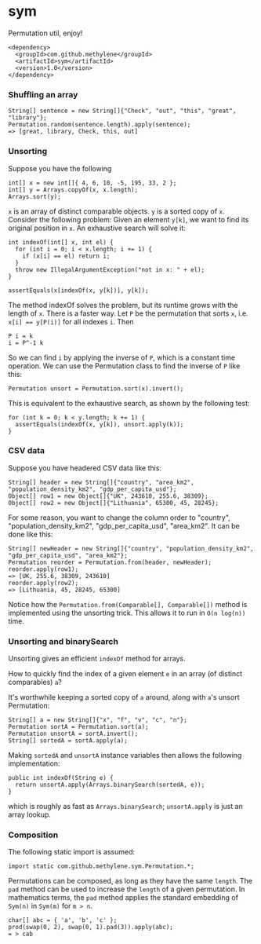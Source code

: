# sym

Permutation util, enjoy!

    <dependency>
      <groupId>com.github.methylene</groupId>
      <artifactId>sym</artifactId>
      <version>1.0</version>
    </dependency>

### Shuffling an array

    String[] sentence = new String[]{"Check", "out", "this", "great", "library"};
    Permutation.random(sentence.length).apply(sentence);
    => [great, library, Check, this, out]

### Unsorting

Suppose you have the following

    int[] x = new int[]{ 4, 6, 10, -5, 195, 33, 2 };
    int[] y = Arrays.copyOf(x, x.length);
    Arrays.sort(y);

`x` is an array of distinct comparable objects.
`y` is a sorted copy of `x`.
Consider the following problem:
Given an element `y[k]`, we want to find its original position in `x`.
An exhaustive search will solve it:

    int indexOf(int[] x, int el) {
      for (int i = 0; i < x.length; i += 1) {
        if (x[i] == el) return i;
      }
      throw new IllegalArgumentException("not in x: " + el);
    }

    assertEquals(x[indexOf(x, y[k])], y[k]);


The method indexOf solves the problem, but its runtime grows with the length of `x`.
There is a faster way.
Let `P` be the permutation that sorts `x`, i.e. `x[i] == y[P(i)]` for all indexes `i`.
Then

    P i = k
    i = P^-1 k

So we can find `i` by applying the inverse of `P`, which is a constant time operation.
We can use the Permutation class to find the inverse of `P` like this:

    Permutation unsort = Permutation.sort(x).invert();

This is equivalent to the exhaustive search, as shown by the following test:

    for (int k = 0; k < y.length; k += 1) {
      assertEquals(indexOf(x, y[k]), unsort.apply(k));
    }

### CSV data

Suppose you have headered CSV data like this:

    String[] header = new String[]{"country", "area_km2", "population_density_km2", "gdp_per_capita_usd"};
    Object[] row1 = new Object[]{"UK", 243610, 255.6, 38309};
    Object[] row2 = new Object[]{"Lithuania", 65300, 45, 28245};

For some reason, you want to change the column order to "country", "population_density_km2", "gdp_per_capita_usd", "area_km2".
It can be done like this:

    String[] newHeader = new String[]{"country", "population_density_km2", "gdp_per_capita_usd", "area_km2"};
    Permutation reorder = Permutation.from(header, newHeader);
    reorder.apply(row1);
    => [UK, 255.6, 38309, 243610]
    reorder.apply(row2);
    => [Lithuania, 45, 28245, 65300]

Notice how the `Permutation.from(Comparable[], Comparable[])` method is implemented using the unsorting trick. This allows it to run in `O(n log(n))` time.


### Unsorting and binarySearch

Unsorting gives an efficient `indexOf` method for arrays.

How to quickly find the index of a given element `e` in an array (of distinct comparables) `a`?

It's worthwhile keeping a sorted copy of `a` around, along with `a`'s unsort Permutation:

    String[] a = new String[]{"x", "f", "v", "c", "n"};
    Permutation sortA = Permutation.sort(a);
    Permutation unsortA = sortA.invert();
    String[] sortedA = sortA.apply(a);

Making `sortedA` and `unsortA` instance variables then allows the following implementation:

    public int indexOf(String e) {
      return unsortA.apply(Arrays.binarySearch(sortedA, e));
    }

which is roughly as fast as `Arrays.binarySearch`; `unsortA.apply` is just an array lookup.

### Composition

The following static import is assumed:

    import static com.github.methylene.sym.Permutation.*;

Permutations can be composed, as long as they have the same `length`.
The `pad` method can be used to increase the `length` of a given permutation.
In mathematics terms, the `pad` method applies the standard embedding of
`Sym(n)` in `Sym(m)` for `m > n`.

    char[] abc = { 'a', 'b', 'c' };
    prod(swap(0, 2), swap(0, 1).pad(3)).apply(abc);
    = > cab
